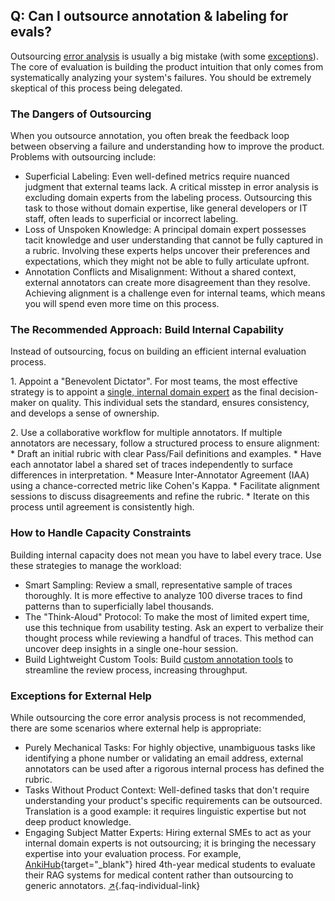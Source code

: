 ## Q: Can I outsource annotation & labeling for evals?

Outsourcing [error analysis](#q-why-is-error-analysis-so-important-in-llm-evals-and-how-is-it-performed) is usually a big mistake (with some [exceptions](#exceptions-for-external-help)). The core of evaluation is building the product intuition that only comes from systematically analyzing your system's failures. You should be extremely skeptical of this process being delegated.

### **The Dangers of Outsourcing**

When you outsource annotation, you often break the feedback loop between observing a failure and understanding how to improve the product. Problems with outsourcing include:

* Superficial Labeling: Even well-defined metrics require nuanced judgment that external teams lack. A critical misstep in error analysis is excluding domain experts from the labeling process. Outsourcing this task to those without domain expertise, like general developers or IT staff, often leads to superficial or incorrect labeling.  
* Loss of Unspoken Knowledge: A principal domain expert possesses tacit knowledge and user understanding that cannot be fully captured in a rubric. Involving these experts helps uncover their preferences and expectations, which they might not be able to fully articulate upfront.  
* Annotation Conflicts and Misalignment: Without a shared context, external annotators can create more disagreement than they resolve. Achieving alignment is a challenge even for internal teams, which means you will spend even more time on this process.

### **The Recommended Approach: Build Internal Capability**

Instead of outsourcing, focus on building an efficient internal evaluation process.

1\. Appoint a "Benevolent Dictator".  For most teams, the most effective strategy is to appoint a [single, internal domain expert](#q-how-many-people-should-annotate-my-llm-outputs) as the final decision-maker on quality. This individual sets the standard, ensures consistency, and develops a sense of ownership.

2\. Use a collaborative workflow for multiple annotators.  If multiple annotators are necessary, follow a structured process to ensure alignment: \* Draft an initial rubric with clear Pass/Fail definitions and examples. \* Have each annotator label a shared set of traces independently to surface differences in interpretation. \* Measure Inter-Annotator Agreement (IAA) using a chance-corrected metric like Cohen's Kappa. \* Facilitate alignment sessions to discuss disagreements and refine the rubric. \* Iterate on this process until agreement is consistently high.

### **How to Handle Capacity Constraints**

Building internal capacity does not mean you have to label every trace. Use these strategies to manage the workload:

* Smart Sampling: Review a small, representative sample of traces thoroughly. It is more effective to analyze 100 diverse traces to find patterns than to superficially label thousands.  
* The "Think-Aloud" Protocol: To make the most of limited expert time, use this technique from usability testing. Ask an expert to verbalize their thought process while reviewing a handful of traces. This method can uncover deep insights in a single one-hour session.  
* Build Lightweight Custom Tools: Build [custom annotation tools](#q-what-makes-a-good-custom-interface-for-reviewing-llm-outputs) to streamline the review process, increasing throughput.

### **Exceptions for External Help**

While outsourcing the core error analysis process is not recommended, there are some scenarios where external help is appropriate:

* Purely Mechanical Tasks: For highly objective, unambiguous tasks like identifying a phone number or validating an email address, external annotators can be used after a rigorous internal process has defined the rubric.  
* Tasks Without Product Context: Well-defined tasks that don't require understanding your product's specific requirements can be outsourced. Translation is a good example: it requires linguistic expertise but not deep product knowledge.  
* Engaging Subject Matter Experts: Hiring external SMEs to act as your internal domain experts is not outsourcing; it is bringing the necessary expertise into your evaluation process. For example, [AnkiHub](https://www.ankihub.net/){target="_blank"} hired 4th-year medical students to evaluate their RAG systems for medical content rather than outsourcing to generic annotators. [↗](#q-should-i-outsource-annotation-and-labeling-for-ai-evaluations){.faq-individual-link}